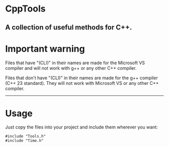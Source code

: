 # CppTools
A collection of useful methods for C++.
---
# Important warning
Files that have "(CLI)" in their names are made for the Microsoft VS compiler and will not work with g++ or any other C++ compiler.

Files that don't have "(CLI)" in their names are made for the g++ compiler (C++ 23 standard). They will not work with Microsoft VS or any other C++ compiler.

---
# Usage
Just copy the files into your project and include them wherever you want:
```
#include "Tools.h"
#include "Time.h"
```
